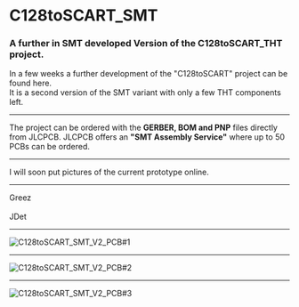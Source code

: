 # C128toSCART_SMT
<h3>A further in SMT developed Version of the C128toSCART_THT project.</h3>
<p>In a few weeks a further development of the "C128toSCART" project can be found here.<br />
It is a second version of the SMT variant with only a few THT components left.</p>
<hr />
<p>The project can be ordered with the <strong>GERBER, BOM and PNP</strong> files directly from JLCPCB.
JLCPCB offers an <strong>"SMT Assembly Service"</strong> where up to 50 PCBs can be ordered.</p>
<hr />
<p>I will soon put pictures of the current prototype online.</p>
<hr />
<p>Greez<br /><br />JDet</p>
<hr />
<img alt="C128toSCART_SMT_V2_PCB#1" src="./img/C128toSCART_V2_PCB#1.PNG"  />
<hr />
<img alt="C128toSCART_SMT_V2_PCB#2" src="./img/C128toSCART_V2_PCB#2.PNG"  />
<hr />
<img alt="C128toSCART_SMT_V2_PCB#3" src="./img/C128toSCART_V2_PCB#3.PNG"  />
